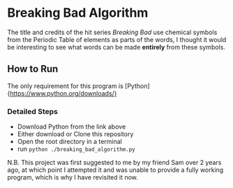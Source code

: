 # Breaking Bad Algorithm
The title and credits of the hit series *Breaking Bad* use chemical symbols from the Periodic Table of elements as parts of the words, I thought it would be interesting to see what words can be made __entirely__ from these symbols.
## How to Run
The only requirement for this program is [Python]{https://www.python.org/downloads/}
### Detailed Steps
- Download Python from the link above
- Either download or Clone this repository
- Open the root directory in a terminal
- run `python ./breaking_bad_algorithm.py`
  
N.B. This project was first suggested to me by my friend Sam over 2 years ago, at which point I attempted it and was unable to provide a fully working program, which is why I have revisited it now.
